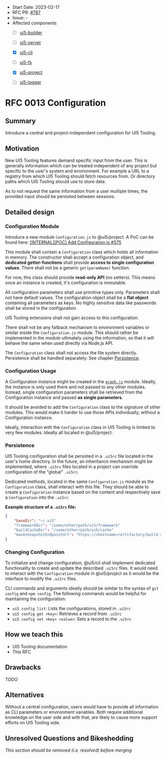 - Start Date: 2023-02-17
- RFC PR: [#787](https://github.com/SAP/ui5-tooling/pull/787)
- Issue: -
- Affected components <!-- Check affected components by writing an "X" into the brackets -->
    + [ ] [ui5-builder](https://github.com/SAP/ui5-builder)
    + [ ] [ui5-server](https://github.com/SAP/ui5-server)
    + [x] [ui5-cli](https://github.com/SAP/ui5-cli)
    + [ ] [ui5-fs](https://github.com/SAP/ui5-fs)
    + [x] [ui5-project](https://github.com/SAP/ui5-project)
    + [ ] [ui5-logger](https://github.com/SAP/ui5-logger)


# RFC 0013 Configuration

## Summary

Introduce a central and project-independent configuration for UI5 Tooling.

## Motivation

New UI5 Tooling features demand specific input from the user. This is generally information which can be treated independent of any project but specific to the user's system and environment. For example a URL to a registry from which UI5 Tooling should fetch resources from. Or directory paths which UI5 Tooling should use to store data.

As to not request the same information from a user multiple times, the provided input should be persisted between sessions.

## Detailed design

### Configuration Module

Introduce a new module `Configuration.js` to @ui5/project. A PoC can be found here: [[INTERNAL][POC] Add Configuration.js #575](https://github.com/SAP/ui5-project/pull/575)

This module shall contain a `Configuration` class which holds all information in memory. The constructor shall accept a configuration object, and **dedicated getter-functions** shall provide **access to single configuration values**. There shall not be a generic `get(paramName)` function.

For now, this class should provide **read-only API** (no setters). This means once an instance is created, it's configuration is immutable.

All configuration parameters shall use primitive types only. Parameters shall not have default values. The configuration object shall be a **flat object** containing all parameters as keys. No highly sensitive data like passwords shall be stored in the configuration.

UI5 Tooling extensions shall not gain access to this configuration.

There shall not be any fallback mechanism to environment variables or similar inside the `Configuration.js` module. This should rather be implemented in the module ultimately using the information, so that it will behave the same when used directly via Node.js API.

The `Configuration` class shall not access the file system directly. Persistence shall be handled separately: See chapter [Persistence](#persistence).

### Configuration Usage

A Configuration instance might be created in the [`graph.js`](https://github.com/SAP/ui5-project/blob/1fd5f40a7f46c5883ef66e1926c854815093abe4/lib/graph/graph.js) module. Ideally, the instance is only used there and not passed to any other modules. Instead, single configuration parameters shall be retrieved from the Configuration instance and passed **as single parameters**.

It should be avoided to add the `Configuration` class to the signature of other modules. This would make it harder to use those APIs individually, without a Configuration instance.

Ideally, interaction with the `Configuration` class in UI5 Tooling is limited to very few modules. Ideally all located in @ui5/project.

### Persistence

UI5 Tooling configuration shall be persisted in a `.ui5rc` file located in the user's home directory. In the future, an inheritance mechanism might be implemented, where `.ui5rc` files located in a project can override configuration of the "global" `.ui5rc`.

Dedicated methods, located in the same `Configuration.js` module as the `Configuration` class, shall interact with this file. They should be able to create a `Configuration` instance based on the content and respectively save a `Configuration` into the `.ui5rc`

**Example structure of a `.ui5rc` file:**

```json
{
	"baseDir": "~/.ui5"
	"frameworkDir": "/some/other/path/ui5/framework"
	"buildCacheDir": "/some/other/path/ui5/cache"
	"mavenSnapshotEndpointUrl": "https://<hostname>/artifactory/build-snapshots/"
}
```

### Changing Configuration

To initialize and change configuration, @ui5/cli shall implement dedicated functionality to create and update the described `.ui5rc` files. It would need to interact with the `Configuration` module in @ui5/project as it would be the interface to modify the `.ui5rc` files.

CLI commands and arguments ideally should be similar to the syntax of `git config` and `npm config`.
The following commands would be helpful for maintaining the configuration:

- `ui5 config list`: Lists the configurations, stored in `.ui5rc`
- `ui5 config get <key>`: Retrieves a record from `.ui5rc`
- `ui5 config set <key> <value>`: Sets a record to the `.ui5rc`

## How we teach this

* UI5 Tooling documentation
* This RFC

## Drawbacks

<!-- Why should we not do this? Please consider the impact on teaching people to use the UI5 Tooling, on the integration of this feature with existing and planned features, on the impact of churn on existing users.

There are trade-offs to choosing any path, please attempt to identify them here. -->

TODO

## Alternatives

Without a central configuration, users would have to provide all information as CLI parameters or environment variables. Both require additional knowledge on the user side and with that, are likely to cause more support efforts on UI5 Tooling side.

## Unresolved Questions and Bikeshedding

*This section should be removed (i.e. resolved) before merging*

